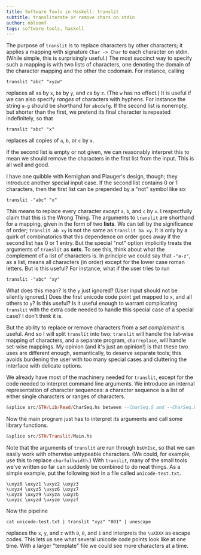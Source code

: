 ```yaml
---
title: Software Tools in Haskell: translit
subtitle: transliterate or remove chars on stdin
author: nbloomf
tags: software tools, haskell
---
```


The purpose of ``translit`` is to replace characters by other characters; it applies a mapping with signature ``Char -> Char`` to each character on stdin. (While simple, this is surprisingly useful.) The most succinct way to specify such a mapping is with two lists of characters, one denoting the domain of the character mapping and the other the codomain. For instance, calling

    translit "abc" "xyzw"

replaces all ``a``s by ``x``, ``b``s by ``y``, and ``c``s by ``z``. (The ``w`` has no effect.) It is useful if we can also specify *ranges* of characters with hyphens. For instance the string ``a-g`` should be shorthand for ``abcdefg``. If the second list is nonempty, but shorter than the first, we pretend its final character is repeated indefinitely, so that

    translit "abc" "x"

replaces all copies of ``a``, ``b``, or ``c`` by ``x``.

If the second list is empty or not given, we can reasonably interpret this to mean we should remove the characters in the first list from the input. This is all well and good.

I have one quibble with Kernighan and Plauger's design, though; they introduce another special input case. If the second list contains 0 or 1 characters, then the first list can be prepended by a "not" symbol like so:

    translit -"abc" "x"

This means to replace every character *except* ``a``, ``b``, and ``c`` by ``x``. I respectfully claim that this is the Wrong Thing. The arguments to ``translit`` are shorthand for a mapping, given in the form of two **lists**. We can tell by the significance of order; ``translit ab xy`` is not the same as ``translit ba xy``. It is only by a quirk of combinatorics that this dependence on order goes away if the second list has 0 or 1 entry. But the special "not" option implicitly treats the arguments of ``translit`` as **sets**. To see this, think about what the complement of a list of characters is. In principle we could say that ``-"a-z"``, as a list, means all characters (in order) except for the lower case roman letters. But is this useful? For instance, what if the user tries to run

    translit -"abc" "xy"

What does this mean? Is the ``y`` just ignored? (User input should not be silently ignored.) Does the first unicode code point get mapped to ``x``, and all others to ``y``? Is this useful? Is it useful enough to warrant complicating ``translit`` with the extra code needed to handle this special case of a special case? I don't think it is.

But the ability to replace or remove characters from a *set complement* is useful. And so I will split ``translit`` into two: ``translit`` will handle the list-wise mapping of characters, and a separate program, ``charreplace``, will handle set-wise mappings. My opinion (and it's just an opinion!) is that these two uses are different enough, semantically, to deserve separate tools; this avoids burdening the user with too many special cases and cluttering the interface with delicate options.

We already have most of the machinery needed for ``translit``, except for the code needed to interpret command line arguments. We introduce an internal representation of character sequences: a character sequence is a list of either single characters or ranges of characters.


```haskell
&splice src/STH/Lib/Read/CharSeq.hs between --CharSeq.S and --CharSeq.E
```


Now the main program just has to interpret its arguments and call some library functions.


```haskell
&splice src/STH/Translit/Main.hs
```


Note that the arguments of ``translit`` are run through ``bsUnEsc``, so that we can easily work with otherwise untypeable characters. (We could, for example, use this to replace ``charfullwidth``.) With ``translit``, many of the small tools we've written so far can suddenly be combined to do neat things. As a simple example, put the following text in a file called ``unicode-test.txt``.


```
\uxyz0 \uxyz1 \uxyz2 \uxyz3
\uxyz4 \uxyz5 \uxyz6 \uxyz7
\uxyz8 \uxyz9 \uxyza \uxyzb
\uxyzc \uxyzd \uxyze \uxyzf
```


Now the pipeline

    cat unicode-test.txt | translit "xyz" "001" | unescape

replaces the ``x``, ``y``, and ``z`` with ``0``, ``0``, and ``1`` and interprets the ``\uXXXX`` as escape codes. This lets us see what several unicode code points look like at one time. With a larger "template" file we could see more characters at a time.
